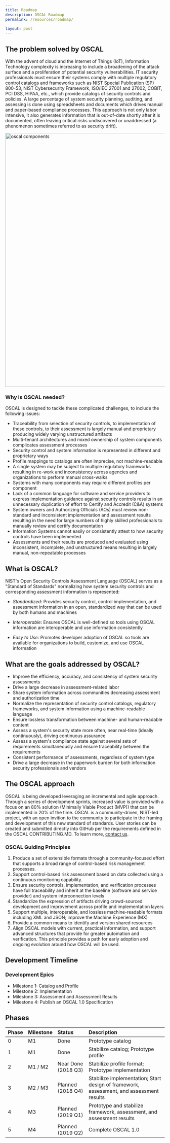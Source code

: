 ```yaml
---
title: Roadmap
description: OSCAL Roadmap
permalink: /resources/roadmap/

layout: post
---
```


## The problem solved by OSCAL

With the advent of cloud and the Internet of Things (IoT), Information Technology complexity is increasing to include a broadening of the attack surface and a proliferation of potential security vulnerabilities. IT security professionals must ensure their systems comply with multiple regulatory control catalogs and frameworks such as NIST Special Publication (SP) 800-53, NIST Cybersecurity Framework, ISO/IEC 27001 and 27002, COBIT, PCI DSS, HIPAA, etc., which provide catalogs of security controls and policies. A large percentage of system security planning, auditing, and assessing is done using spreadsheets and documents which drives manual and paper-based compliance processes. This approach is not only labor intensive, it also generates information that is out-of-date shortly after it is documented, often leaving critical risks undiscovered or unaddressed (a phenomenon sometimes referred to as security drift).

<img src="/assets/img/oscal-components.png" alt="oscal components" width="800"/>

### Why is OSCAL needed?

OSCAL is designed to tackle these complicated challenges, to include the following issues:

- Traceability from selection of security controls, to implementation of these controls, to their assessment is largely manual and proprietary producing widely varying unstructured artifacts
- Multi-tenant architectures and mixed ownership of system components complicates assessment processes
- Security control and system information is represented in different and proprietary ways
- Profile mappings to catalogs are often imprecise, not machine-readable
- A single system may be subject to multiple regulatory frameworks resulting in re-work and inconsistency across agencies and organizations to perform manual cross-walks
- Systems with many components may require different profiles per component
- Lack of a common language for software and service providers to express implementation guidance against security controls results in an unnecessary duplication of effort to Certify and Accredit (C&A) systems
- System owners and Authorizing Officials (AOs) must review non-standard and inconsistent implementation and assessment results resulting in the need for large numbers of highly skilled professionals to manually review and certify documentation
- Information Systems cannot easily or consistently attest to how security controls have been implemented
- Assessments and their results are produced and evaluated using inconsistent, incomplete, and unstructured means resulting in largely manual, non-repeatable processes

## What is OSCAL?

NIST's Open Security Controls Assessment Language (OSCAL) serves as a "Standard of Standards" normalizing how system security controls and corresponding assessment information is represented:

- *Standardized*: Provides security control, control implementation, and assessment information in an open, standardized way that can be used by both humans and machines

- *Interoperable*: Ensures OSCAL is well-defined so tools using OSCAL information are interoperable and use information consistently

- *Easy to Use*: Promotes developer adoption of OSCAL so tools are available for organizations to build, customize, and use OSCAL information

## What are the goals addressed by OSCAL?

- Improve the efficiency, accuracy, and consistency of system security assessments
- Drive a large decrease in assessment-related labor
- Share system information across communities decreasing assessment and authorization time
- Normalize the representation of security control catalogs, regulatory frameworks, and system information using a machine-readable language
- Ensure lossless transformation between machine- and human-readable content 
- Assess a system's security state more often, near real-time (ideally continuously), driving continuous assurance
- Assess a system's compliance state against several sets of requirements simultaneously and ensure traceability between the requirements
- Consistent performance of assessments, regardless of system type
- Drive a large decrease in the paperwork burden for both information security professionals and vendors

## The OSCAL approach

OSCAL is being developed leveraging an incremental and agile approach. Through a series of development sprints, increased value is provided with a focus on an 80% solution (Minimally Viable Product (MVP)) that can be implemented in 20% of the time. OSCAL is a community-driven, NIST-led project, with an open invition to the community to participate in the framing and development of this new standard of standards. User stories can be created and submitted directly into GitHub per the requirements defined in the OSCAL CONTRIBUTING.MD. To learn more, [contact us](contact).

### OSCAL Guiding Principles

1. Produce a set of extensible formats through a community-focused effort that supports a broad range of control-based risk management processes.
1. Support control-based risk assessment based on data collected using a continuous monitoring capability.
1. Ensure security controls, implementation, and verification processes have full traceability and inherit at the baseline (software and service provider) and system interconnection levels
1. Standardize the expression of artifacts driving crowd-sourced development and improvement across profile and implementation layers
1. Support multiple, interoperable, and lossless machine-readable formats including XML and JSON; improve the Machine Experience (MX)
1. Provide a common means to identify and version shared resources
1. Align OSCAL models with current, practical information, and support advanced structures that provide for greater automation and verification. This principle provides a path for early adoption and ongoing evolution around how OSCAL will be used.

## Development Timeline

### Development Epics

- Milestone 1: Catalog and Profile
- Milestone 2: Implementation
- Milestone 3: Assessment and Assessment Results
- Milestone 4: Publish an OSCAL 1.0 Specification

## Phases

Phase | Milestone | Status | Description
:---|:---|:--- |:---
0 | M1 | Done | Prototype catalog
1 | M1 | Done | Stabilize catalog; Prototype profile
2 | M1 / M2 | Near Done (2018 Q3) | Stabilize profile format; Prototype implementation
3 | M2 / M3 | Planned (2018 Q4) | Stabilize implementation; Start design of framework, assessment, and assessment results
4 | M3 | Planned (2019 Q1) | Prototype and stabilize framework, assessment, and assessment results
5 | M4 | Planned (2019 Q2) | Complete OSCAL 1.0
